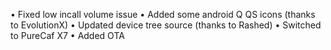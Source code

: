 • Fixed low incall volume issue 
• Added some android Q QS icons (thanks to EvolutionX) 
• Updated device tree source (thanks to Rashed) 
• Switched to PureCaf X7 
• Added OTA
